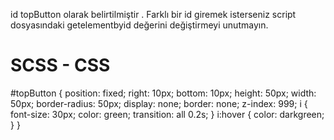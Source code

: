 id topButton olarak belirtilmiştir . Farklı bir id giremek isterseniz script dosyasındaki getelementbyid değerini değiştirmeyi unutmayın.

# SCSS - CSS
#topButton {
    position: fixed;
    right: 10px;
    bottom: 10px;
    height: 50px;
    width: 50px;
    border-radius: 50px;
    display: none;
    border: none;
    z-index: 999;
    i {
        font-size: 30px;
        color: green;
        transition: all 0.2s;
    }
    i:hover {
        color: darkgreen;
    }
}
